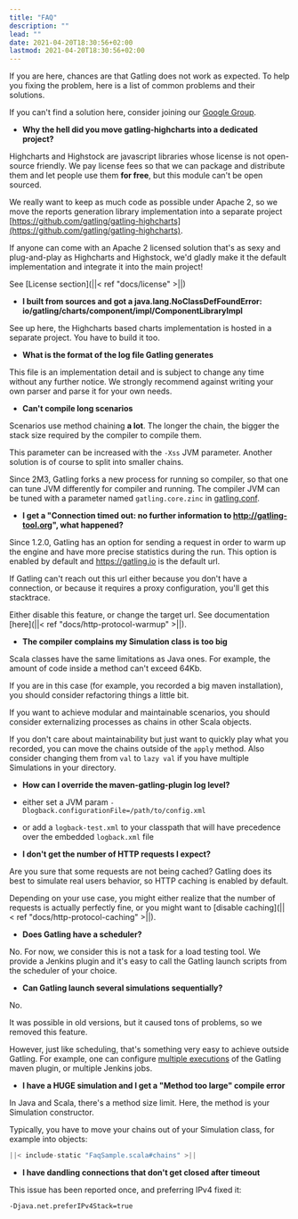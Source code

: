 ```yaml
---
title: "FAQ"
description: ""
lead: ""
date: 2021-04-20T18:30:56+02:00
lastmod: 2021-04-20T18:30:56+02:00
---
```


If you are here, chances are that Gatling does not work as expected.
To help you fixing the problem, here is a list of common problems and their solutions.

If you can't find a solution here, consider joining our [Google Group](https://groups.google.com/forum/#!forum/gatling).

* **Why the hell did you move gatling-highcharts into a dedicated project?**

Highcharts and Highstock are javascript libraries whose license is not open-source friendly.
We pay license fees so that we can package and distribute them and let people use them **for free**, but this module can't be open sourced.

We really want to keep as much code as possible under Apache 2, so we move the reports generation library implementation into a separate project [https://github.com/gatling/gatling-highcharts](https://github.com/gatling/gatling-highcharts).

If anyone can come with an Apache 2 licensed solution that's as sexy and plug-and-play as Highcharts and Highstock, we'd gladly make it the default implementation and integrate it into the main project!

See [License section](||< ref "docs/license" >||)

* **I built from sources and got a java.lang.NoClassDefFoundError: io/gatling/charts/component/impl/ComponentLibraryImpl**

See up here, the Highcharts based charts implementation is hosted in a separate project.
You have to build it too.

* **What is the format of the log file Gatling generates**

This file is an implementation detail and is subject to change any time without any further notice.
We strongly recommend against writing your own parser and parse it for your own needs.

* **Can't compile long scenarios**

Scenarios use method chaining **a lot**.
The longer the chain, the bigger the stack size required by the compiler to compile them.

This parameter can be increased with the `-Xss` JVM parameter.
Another solution is of course to split into smaller chains.

Since 2M3, Gatling forks a new process for running so compiler, so that one can tune JVM differently for compiler and running.
The compiler JVM can be tuned with a parameter named `gatling.core.zinc` in [gatling.conf](https://github.com/gatling/gatling/blob/master/gatling-core/src/main/resources/gatling-defaults.conf#49).

* **I get a "Connection timed out: no further information to http://gatling-tool.org", what happened?**

Since 1.2.0, Gatling has an option for sending a request in order to warm up the engine and have more precise statistics during the run.
This option is enabled by default and https://gatling.io is the default url.

If Gatling can't reach out this url either because you don't have a connection, or because it requires a proxy configuration, you'll get this stacktrace.

Either disable this feature, or change the target url. See documentation [here](||< ref "docs/http-protocol-warmup" >||).

* **The compiler complains my Simulation class is too big**

Scala classes have the same limitations as Java ones.
For example, the amount of code inside a method can't exceed 64Kb.

If you are in this case (for example, you recorded a big maven installation), you should consider refactoring things a little bit.

If you want to achieve modular and maintainable scenarios, you should consider externalizing processes as chains in other Scala objects.

If you don't care about maintainability but just want to quickly play what you recorded, you can move the chains outside of the `apply` method.
Also consider changing them from `val` to `lazy val` if you have multiple Simulations in your directory.

* **How can I override the maven-gatling-plugin log level?**

* either set a JVM param `-Dlogback.configurationFile=/path/to/config.xml`
* or add a `logback-test.xml` to your classpath that will have precedence over the embedded `logback.xml` file

* **I don't get the number of HTTP requests I expect?**

Are you sure that some requests are not being cached?
Gatling does its best to simulate real users behavior, so HTTP caching is enabled by default.

Depending on your use case, you might either realize that the number of requests is actually perfectly fine, or you might want to [disable caching](||< ref "docs/http-protocol-caching" >||).

* **Does Gatling have a scheduler?**

No.
For now, we consider this is not a task for a load testing tool.
We provide a Jenkins plugin and it's easy to call the Gatling launch scripts from the scheduler of your choice.

* **Can Gatling launch several simulations sequentially?**

No.

It was possible in old versions, but it caused tons of problems, so we removed this feature.

However, just like scheduling, that's something very easy to achieve outside Gatling. For example, one can configure [multiple executions](http://maven.apache.org/guides/mini/guide-default-execution-ids.html) of the Gatling maven plugin, or multiple Jenkins jobs.

* **I have a HUGE simulation and I get a "Method too large" compile error**

In Java and Scala, there's a method size limit. Here, the method is your Simulation constructor.

Typically, you have to move your chains out of your Simulation class, for example into objects:

```scala
||< include-static "FaqSample.scala#chains" >||
```

* **I have dandling connections that don't get closed after timeout**

This issue has been reported once, and preferring IPv4 fixed it:

```shell
-Djava.net.preferIPv4Stack=true
```
